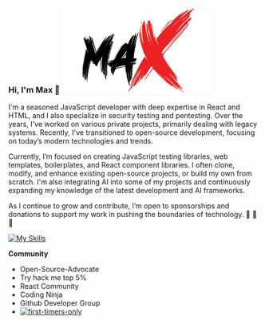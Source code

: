 ### Hi, I'm Max 👋                    <img src="images/maxwell.png"> 

I'm a seasoned JavaScript developer with deep expertise in React and HTML, and I also specialize in security testing and pentesting. Over the years, I've worked on various private projects, primarily dealing with legacy systems. Recently, I've transitioned to open-source development, focusing on today’s modern technologies and trends.

Currently, I’m focused on creating JavaScript testing libraries, web templates, boilerplates, and React component libraries. I often clone, modify, and enhance existing open-source projects, or build my own from scratch. I'm also integrating AI into some of my projects and continuously expanding my knowledge of the latest development and AI frameworks.

As I continue to grow and contribute, I’m open to sponsorships and donations to support my work in pushing the boundaries of technology.
👋
👋
👋


[![My Skills](https://skillicons.dev/icons?i=html,css,js,react,nextjs,bootstrap,vercel,materialui,netlify,tailwind,ai,ps,cloudflare,bash,codepen,gulp,vscode,discord,twitter,github&perline=20)](https://skillicons.dev)

**Community**
- Open-Source-Advocate
- Try hack me top 5%
- React Community
- Coding Ninja
- Github Developer Group
- [![first-timers-only](https://img.shields.io/badge/first--timers--friendly-blue.svg?style=flat-square)](https://www.firsttimersonly.com/)

  




